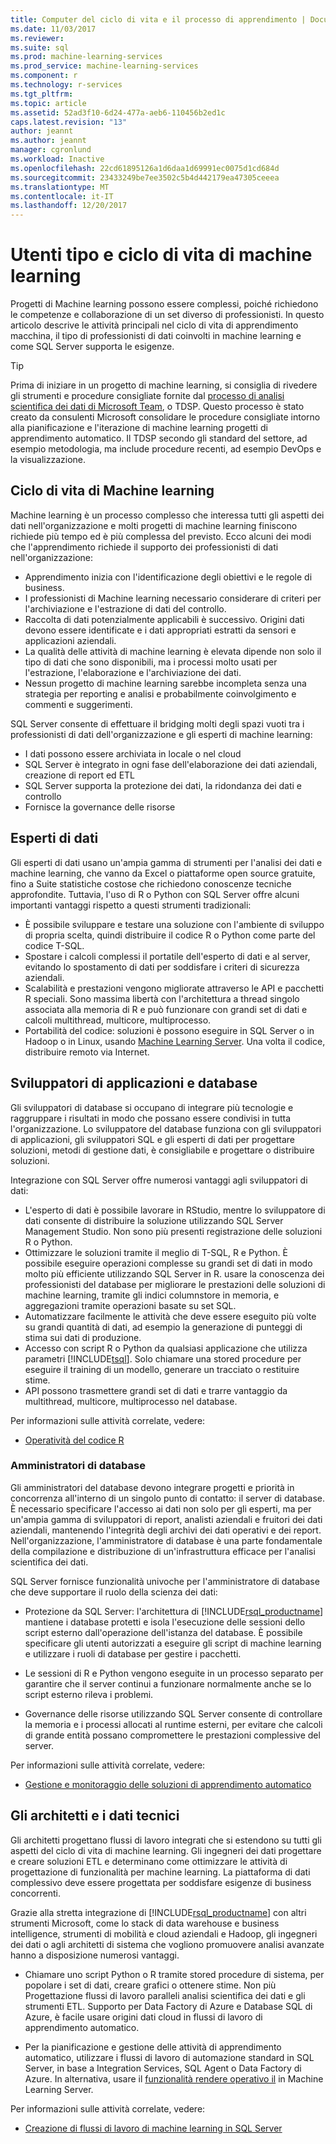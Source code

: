 ```yaml
---
title: Computer del ciclo di vita e il processo di apprendimento | Documenti Microsoft
ms.date: 11/03/2017
ms.reviewer: 
ms.suite: sql
ms.prod: machine-learning-services
ms.prod_service: machine-learning-services
ms.component: r
ms.technology: r-services
ms.tgt_pltfrm: 
ms.topic: article
ms.assetid: 52ad3f10-6d24-477a-aeb6-110456b2ed1c
caps.latest.revision: "13"
author: jeannt
ms.author: jeannt
manager: cgronlund
ms.workload: Inactive
ms.openlocfilehash: 22cd61895126a1d6daa1d69991ec0075d1cd684d
ms.sourcegitcommit: 23433249be7ee3502c5b4d442179ea47305ceeea
ms.translationtype: MT
ms.contentlocale: it-IT
ms.lasthandoff: 12/20/2017
---
```

# <a name="machine-learning-lifecycle-and-personas"></a>Utenti tipo e ciclo di vita di machine learning

Progetti di Machine learning possono essere complessi, poiché richiedono le competenze e collaborazione di un set diverso di professionisti. In questo articolo descrive le attività principali nel ciclo di vita di apprendimento macchina, il tipo di professionisti di dati coinvolti in machine learning e come SQL Server supporta le esigenze.

> [!TIP]
> 
> Prima di iniziare in un progetto di machine learning, si consiglia di rivedere gli strumenti e procedure consigliate fornite dal [processo di analisi scientifica dei dati di Microsoft Team](https://blogs.technet.microsoft.com/machinelearning/2017/10/09/the-microsoft-team-data-science-process-tdsp-recent-updates/), o TDSP. Questo processo è stato creato da consulenti Microsoft consolidare le procedure consigliate intorno alla pianificazione e l'iterazione di machine learning progetti di apprendimento automatico. Il TDSP secondo gli standard del settore, ad esempio metodologia, ma include procedure recenti, ad esempio DevOps e la visualizzazione.

## <a name="machine-learning-life-cycle"></a>Ciclo di vita di Machine learning

Machine learning è un processo complesso che interessa tutti gli aspetti dei dati nell'organizzazione e molti progetti di machine learning finiscono richiede più tempo ed è più complessa del previsto. Ecco alcuni dei modi che l'apprendimento richiede il supporto dei professionisti di dati nell'organizzazione:

+ Apprendimento inizia con l'identificazione degli obiettivi e le regole di business.
+ I professionisti di Machine learning necessario considerare di criteri per l'archiviazione e l'estrazione di dati del controllo.
+ Raccolta di dati potenzialmente applicabili è successivo.  Origini dati devono essere identificate e i dati appropriati estratti da sensori e applicazioni aziendali. 
+ La qualità delle attività di machine learning è elevata dipende non solo il tipo di dati che sono disponibili, ma i processi molto usati per l'estrazione, l'elaborazione e l'archiviazione dei dati. 
+ Nessun progetto di machine learning sarebbe incompleta senza una strategia per reporting e analisi e probabilmente coinvolgimento e commenti e suggerimenti.

SQL Server consente di effettuare il bridging molti degli spazi vuoti tra i professionisti di dati dell'organizzazione e gli esperti di machine learning:

+ I dati possono essere archiviata in locale o nel cloud
+ SQL Server è integrato in ogni fase dell'elaborazione dei dati aziendali, creazione di report ed ETL
+ SQL Server supporta la protezione dei dati, la ridondanza dei dati e controllo
+ Fornisce la governance delle risorse

## <a name="data-scientists"></a>Esperti di dati

Gli esperti di dati usano un'ampia gamma di strumenti per l'analisi dei dati e machine learning, che vanno da Excel o piattaforme open source gratuite, fino a Suite statistiche costose che richiedono conoscenze tecniche approfondite. Tuttavia, l'uso di R o Python con SQL Server offre alcuni importanti vantaggi rispetto a questi strumenti tradizionali:

+ È possibile sviluppare e testare una soluzione con l'ambiente di sviluppo di propria scelta, quindi distribuire il codice R o Python come parte del codice T-SQL.
+ Spostare i calcoli complessi il portatile dell'esperto di dati e al server, evitando lo spostamento di dati per soddisfare i criteri di sicurezza aziendali.
+ Scalabilità e prestazioni vengono migliorate attraverso le API e pacchetti R speciali. Sono massima libertà con l'architettura a thread singolo associata alla memoria di R e può funzionare con grandi set di dati e calcoli multithread, multicore, multiprocesso.
+ Portabilità del codice: soluzioni è possono eseguire in SQL Server o in Hadoop o in Linux, usando [Machine Learning Server](https://docs.microsoft.com/machine-learning-server/what-is-machine-learning-server). Una volta il codice, distribuire remoto via Internet.

## <a name="application-and-database-developers"></a>Sviluppatori di applicazioni e database

Gli sviluppatori di database si occupano di integrare più tecnologie e raggruppare i risultati in modo che possano essere condivisi in tutta l'organizzazione. Lo sviluppatore del database funziona con gli sviluppatori di applicazioni, gli sviluppatori SQL e gli esperti di dati per progettare soluzioni, metodi di gestione dati, è consigliabile e progettare o distribuire soluzioni.

Integrazione con SQL Server offre numerosi vantaggi agli sviluppatori di dati:

+ L'esperto di dati è possibile lavorare in RStudio, mentre lo sviluppatore di dati consente di distribuire la soluzione utilizzando SQL Server Management Studio. Non sono più presenti registrazione delle soluzioni R o Python.
+ Ottimizzare le soluzioni tramite il meglio di T-SQL, R e Python. È possibile eseguire operazioni complesse su grandi set di dati in modo molto più efficiente utilizzando SQL Server in R. usare la conoscenza dei professionisti del database per migliorare le prestazioni delle soluzioni di machine learning, tramite gli indici columnstore in memoria, e aggregazioni tramite operazioni basate su set SQL. 
+ Automatizzare facilmente le attività che deve essere eseguito più volte su grandi quantità di dati, ad esempio la generazione di punteggi di stima sui dati di produzione. 
+ Accesso con script R o Python da qualsiasi applicazione che utilizza parametri [!INCLUDE[tsql](../../includes/tsql-md.md)]. Solo chiamare una stored procedure per eseguire il training di un modello, generare un tracciato o restituire stime.
+ API possono trasmettere grandi set di dati e trarre vantaggio da multithread, multicore, multiprocesso nel database.

Per informazioni sulle attività correlate, vedere:
+ [Operatività del codice R](../../advanced-analytics/r/operationalizing-your-r-code.md)

### <a name="database-administrators"></a>Amministratori di database

Gli amministratori del database devono integrare progetti e priorità in concorrenza all'interno di un singolo punto di contatto: il server di database. È necessario specificare l'accesso ai dati non solo per gli esperti, ma per un'ampia gamma di sviluppatori di report, analisti aziendali e fruitori dei dati aziendali, mantenendo l'integrità degli archivi dei dati operativi e dei report. Nell'organizzazione, l'amministratore di database è una parte fondamentale della compilazione e distribuzione di un'infrastruttura efficace per l'analisi scientifica dei dati. 

SQL Server fornisce funzionalità univoche per l'amministratore di database che deve supportare il ruolo della scienza dei dati:

+ Protezione da SQL Server: l'architettura di [!INCLUDE[rsql_productname](../../includes/rsql-productname-md.md)] mantiene i database protetti e isola l'esecuzione delle sessioni dello script esterno dall'operazione dell'istanza del database. È possibile specificare gli utenti autorizzati a eseguire gli script di machine learning e utilizzare i ruoli di database per gestire i pacchetti.

+ Le sessioni di R e Python vengono eseguite in un processo separato per garantire che il server continui a funzionare normalmente anche se lo script esterno rileva i problemi.

+ Governance delle risorse utilizzando SQL Server consente di controllare la memoria e i processi allocati al runtime esterni, per evitare che calcoli di grande entità possano compromettere le prestazioni complessive del server.

Per informazioni sulle attività correlate, vedere:
+ [Gestione e monitoraggio delle soluzioni di apprendimento automatico](../../advanced-analytics/r/managing-and-monitoring-r-solutions.md)

## <a name="architects-and-data-engineers"></a>Gli architetti e i dati tecnici

Gli architetti progettano flussi di lavoro integrati che si estendono su tutti gli aspetti del ciclo di vita di machine learning. Gli ingegneri dei dati progettare e creare soluzioni ETL e determinano come ottimizzare le attività di progettazione di funzionalità per machine learning. La piattaforma di dati complessivo deve essere progettata per soddisfare esigenze di business concorrenti.

Grazie alla stretta integrazione di [!INCLUDE[rsql_productname](../../includes/rsql-productname-md.md)] con altri strumenti Microsoft, come lo stack di data warehouse e business intelligence, strumenti di mobilità e cloud aziendali e Hadoop, gli ingegneri dei dati o agli architetti di sistema che vogliono promuovere analisi avanzate hanno a disposizione numerosi vantaggi.

+ Chiamare uno script Python o R tramite stored procedure di sistema, per popolare i set di dati, creare grafici o ottenere stime. Non più Progettazione flussi di lavoro paralleli analisi scientifica dei dati e gli strumenti ETL. Supporto per Data Factory di Azure e Database SQL di Azure, è facile usare origini dati cloud in flussi di lavoro di apprendimento automatico.

+ Per la pianificazione e gestione delle attività di apprendimento automatico, utilizzare i flussi di lavoro di automazione standard in SQL Server, in base a Integration Services, SQL Agent o Data Factory di Azure. In alternativa, usare il [funzionalità rendere operativo il](https://docs.microsoft.com/machine-learning-server/operationalize/how-to-deploy-web-service-publish-manage-in-r) in Machine Learning Server.

Per informazioni sulle attività correlate, vedere:

+ [Creazione di flussi di lavoro di machine learning in SQL Server](../../advanced-analytics/r/creating-workflows-that-use-r-in-sql-server.md)

